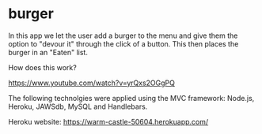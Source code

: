 # burger



In this app we let the user add a burger to the menu and give them the option to "devour it" through the click of a button. This then places the burger in an "Eaten" list. 

How does this work? 

https://www.youtube.com/watch?v=yrQxs2OGgPQ

The following technolgies were applied using the MVC framework: Node.js, Heroku, JAWSdb, MySQL and Handlebars. 

Heroku website: https://warm-castle-50604.herokuapp.com/

